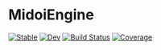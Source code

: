 # MidoiEngine

[![Stable](https://img.shields.io/badge/docs-stable-blue.svg)](https://hattoemi.github.io/MidoiEngine.jl/stable)
[![Dev](https://img.shields.io/badge/docs-dev-blue.svg)](https://hattoemi.github.io/MidoiEngine.jl/dev)
[![Build Status](https://travis-ci.com/hattoemi/MidoiEngine.jl.svg?branch=master)](https://travis-ci.com/hattoemi/MidoiEngine.jl)
[![Coverage](https://codecov.io/gh/hattoemi/MidoiEngine.jl/branch/master/graph/badge.svg)](https://codecov.io/gh/hattoemi/MidoiEngine.jl)
